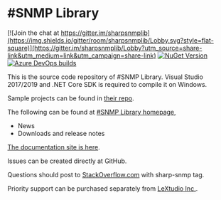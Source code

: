 \#SNMP Library
=============
[![Join the chat at https://gitter.im/sharpsnmplib](https://img.shields.io/gitter/room/sharpsnmplib/Lobby.svg?style=flat-square)](https://gitter.im/sharpsnmplib/Lobby?utm_source=share-link&utm_medium=link&utm_campaign=share-link)
[![NuGet Version](https://img.shields.io/nuget/v/Lextm.SharpSnmpLib.svg?style=flat-square)](https://www.nuget.org/packages/Lextm.SharpSnmpLib/)
[![Azure DevOps builds](https://img.shields.io/vso/build/lextudio/08d27f27-71b2-4158-90ec-565c685b3c05/5.svg?style=flat-square)](https://dev.azure.com/lextudio/sharpsnmp/_build/)

This is the source code repository of #SNMP Library. Visual Studio 2017/2019 and .NET Core SDK is required to compile it on Windows.

Sample projects can be found in [their repo](https://github.com/lextudio/sharpsnmplib-samples).

The following can be found at [#SNMP Library homepage](https://sharpsnmp.com),

* News
* Downloads and release notes

[The documentation site is here](https://docs.sharpsnmp.com).

Issues can be created directly at GitHub.

Questions should post to [StackOverflow.com](https://stackoverflow.com) with sharp-snmp tag.

Priority support can be purchased separately from [LeXtudio Inc.](https://support.lextudio.com).
